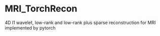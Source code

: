# MRI_TorchRecon
4D l1 wavelet, low-rank and low-rank plus sparse reconstruction for MRI implemented by pytorch
